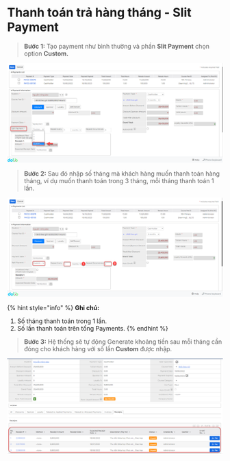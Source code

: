 # Thanh toán trả hàng tháng - Slit Payment

> **Bước 1:** Tạo payment như bình thường và phần **Slit Payment** chọn option **Custom.**

![](../../../.gitbook/assets/slitpayment.png)

> **Bước 2:** Sau đó nhập số tháng mà khách hàng muốn thanh toán hàng tháng, ví dụ muốn thanh toán trong 3 tháng, mỗi tháng thanh toán 1 lần.

![](../../../.gitbook/assets/sliipay2.png)

{% hint style="info" %}
**Ghi chú:**

1. Số tháng thanh toán trong 1 lần.
2. Số lần thanh toán trên tổng Payments.
{% endhint %}

> **Bước 3:** Hệ thống sẽ tự động Generate khoảng tiền sau mỗi tháng cần đóng cho khách hàng với  số lần **Custom** được nhập.

![](../../../.gitbook/assets/slipay.png)
